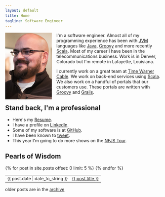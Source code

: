```yaml
---
layout: default
title: Home 
tagline: Software Engineer 
---
```

<img align="left" style="padding-right:15px;" src="/assets/images/demian_color.png"> 

I'm a software engineer.  Almost all of my programming experience has been with [JVM](http://java.com/en/download/index.jsp) languages
like [Java](http://java.com/en/), [Groovy](http://groovy.codehaus.org/) and more recently [Scala](http://scala-lang.org/).  Most of my career I have been in the
telecommunications business.  Work is in Denver, Colorado but I'm remote in 
Lafayette, Louisiana.


I currently work on a great team at [Time Warner Cable](http://www.timewarnercable.com/).  We work on 
back-end services using [Scala](http://www.scala-lang.org/).  We also work on a handful of 
portals that our customers use.  These portals are written with [Groovy](http://groovy.codehaus.org/) and [Grails](http://grails.org/).

## Stand back, I'm a professional
- Here's my [Resume](/resume.html).
- I have a profile on [LinkedIn](http://www.linkedin.com/in/demian0311).
- Some of my software is at [GitHub](https://github.com/demian0311).
- I have been known to [tweet](https://twitter.com/demian0311).
- This year I'm going to do more shows on the [NFJS Tour](http://www.nofluffjuststuff.com).

## Pearls of Wisdom 
<table class="posts">
  {% for post in site.posts offset: 0 limit: 5 %}
   <tr>
      <td>{{ post.date | date_to_string }}</td>
      <td><a href="{{ BASE_PATH }}{{ post.url }}">{{ post.title }}</a></td>
   </tr>
  {% endfor %}
</table>
older posts are in the <a href="/archive.html">archive</a>
